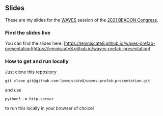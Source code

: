 ## Slides
These are my slides for the [WAVES](http://mmore500.com/waves/) session of the [2021 BEACON Congress](https://sites.google.com/view/beaconcongress2021/).

### Find the slides live
You can find the slides here: [https://lemniscate8.github.io/waves-prefab-presentation](https://lemniscate8.github.io/waves-prefab-presentation).

### How to get and run locally
Just clone this repository
```
git clone git@github.com:lemniscate8/waves-prefab-presentation.git
```
and use
```
python3 -m http.server
```
to run this locally in your browser of choice!

